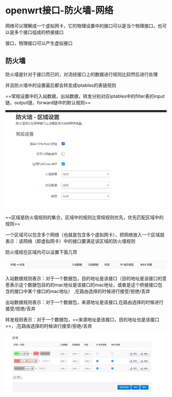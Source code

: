# openwrt接口-防火墙-网络

网络可以理解成一个虚拟网卡，它的物理设置中的接口可以是当个物理接口，也可以是多个接口组成的桥接接口



接口，物理接口可以产生虚拟接口



## 防火墙

防火墙是针对于接口而已的，对流经接口上的数据进行规则比较然后进行处理

并且防火墙中的设置最后都会转变成iptables的表链规则

==常规设置中的入站数据，出站数据，转发分别对应iptables中的filter表的input链，output链，forward链中的默认规则==

![image-20200822192216984](https://raw.githubusercontent.com/yusenyi123/pictures1/master/imgs/20200827164716.png)

==区域是防火墙规则的集合，区域中的规则比常规规则优先，优先匹配区域中的规则==

一个区域可以包含多个网络（也就是包含多个虚拟网卡），把网络放入一个区域就表示：该网络（即虚拟网卡）中的接口要满足该区域的防火墙规则

防火墙规在区域内可以设置下面几项

![image-20200823120848056](https://raw.githubusercontent.com/yusenyi123/pictures1/master/imgs/20200827164724.png)





入站数据规则表示：对于一个数据包，目的地址是该接口（目的地址是该接口的意思表示这个数据包目的的mac地址是该接口的mac地址，或者是这个桥接接口包含的接口中某个接口的mac地址） ,在路由选择的时候进行接受/拒绝/丢弃



出站数据规则表示：对于一个数据包，来源地址是该接口,在路由选择的时候进行接受/拒绝/丢弃



转发规则表示：对于一个数据包，==来源地址是该接口，目的地址也是该接口==，,在路由选择的时候进行接受/拒绝/丢弃



![image-20200822192604578](https://raw.githubusercontent.com/yusenyi123/pictures1/master/imgs/20200827164731.png)